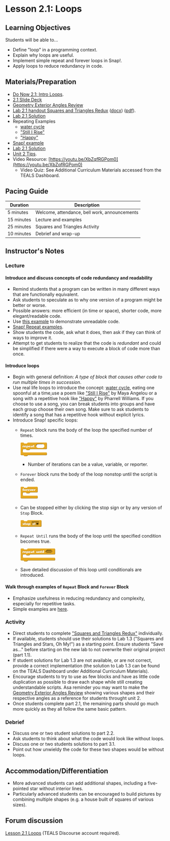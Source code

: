 # Lesson 2.1: Loops

## Learning Objectives

Students will be able to...

* Define "loop" in a programming context.
* Explain why loops are useful.
* Implement simple repeat and forever loops in Snap!.
* Apply loops to reduce redundancy in code.

## Materials/Preparation

* [Do Now 2.1: Intro Loops](do_now_21.md).
* [2.1 Slide Deck](https://github.com/TEALSK12/introduction-to-computer-science/raw/master/slidedecks/TEALS%20SNAP%202.1.pptx)
* [Geometry Exterior Angles Review](Geometry_Exterior_Angles.pdf)
* [Lab 2.1 handout Squares and Triangles Redux](lab_21.md) ([docx](https://github.com/TEALSK12/introduction-to-computer-science/raw/master/Unit%202%20Word/Lab%202.1%20Triangles%20and%20Squares%20Redux.docx)) ([pdf](https://github.com/TEALSK12/introduction-to-computer-science/raw/master/Unit%202%20PDF/Lab%202.1%20Triangles%20and%20Squares%20Redux.pdf)).
* [Lab 2.1 Solution](https://www.tealsk12.org/intro-to-computer-science-sample-solutions/)
* Repeating Examples
  * [water cycle](https://pmm.nasa.gov/education/water-cycle)
  * ["Still I Rise"](https://m.poets.org/poetsorg/poem/still-i-rise)
  * ["Happy"](https://genius.com/Pharrell-williams-happy-lyrics)
* [Snap! example](http://snap.berkeley.edu/snapsource/snap.html#present:Username=brettwo&ProjectName=Lesson%202.1%20Example)
* [Lab 2.1 Solution](https://www.tealsk12.org/intro-to-computer-science-sample-solutions/)
* [Unit 2 Tips](unit_2_tips.md).
* Video Resource: [https://youtu.be/XbZqfRGPom0](https://youtu.be/XbZqfRGPom0)
  * Video Quiz: See Additional Curriculum Materials accessed from the TEALS Dashboard.

## Pacing Guide

| Duration   | Description                                   |
| ---------- | --------------------------------------------- |
| 5 minutes  | Welcome, attendance, bell work, announcements |
| 15 minutes | Lecture and examples                          |
| 25 minutes | Squares and Triangles Activity             |
| 10 minutes | Debrief and wrap-up                           |

## Instructor's Notes

### Lecture

#### Introduce and discuss concepts of code redundancy and readability

* Remind students that a program can be written in many different ways that are functionally equivalent.
* Ask students to speculate as to why one version of a program might be better or worse.
* Possible answers: more efficient (in time or space), shorter code, more elegant/readable code.
* Use [this example](http://snap.berkeley.edu/snapsource/snap.html#present:Username=brettwo&ProjectName=Lesson%202.1%20Example) to demonstrate unreadable code.
* [Snap! Repeat examples](http://snap.berkeley.edu/snapsource/snap.html#present:Username=brettwo&ProjectName=Lesson%202.1%20Example).
* Show students the code, ask what it does, then ask if they can think of ways to improve it.
* Attempt to get students to realize that the code is _redundant_ and could be simplified if there were a way to execute a block of code more than once.

#### Introduce loops

* Begin with general definition: _A type of block that causes other code to run multiple times in succession_.
* Use real life loops to introduce the concept: [water cycle](https://pmm.nasa.gov/education/water-cycle), eating one spoonful at a time,use a poem like ["Still I Rise"](https://m.poets.org/poetsorg/poem/still-i-rise) by Maya Angelou or a song with a repetitive hook like ["Happy"](https://genius.com/Pharrell-williams-happy-lyrics) by Pharrell Williams. If you choose to use a song, you can break students into groups and have each group choose their own song.  Make sure to ask students to identify a song that has a repetitive hook without explicit lyrics.
* Introduce Snap! specific loops:
  * `Repeat` block runs the body of the loop the specified number of times.

    ![Repeat Block](repeat.png)

    * Number of iterations can be a value, variable, or reporter.
  * `Forever` block runs the body of the loop nonstop until the script is ended.

    ![Forever Block](forever.png)

  * Can be stopped either by clicking the stop sign or by any version of `Stop` Block.

    ![Stop Block](stop.png)

  * `Repeat Until` runs the body of the loop until the specified condition becomes true.

    ![Repeat Until Block](repeat%20until.png)

  * Save detailed discussion of this loop until conditionals are introduced.

#### Walk through examples of `Repeat` Block and `Forever` Block

* Emphasize usefulness in reducing redundancy and complexity, especially for repetitive tasks.
* Simple examples are [here](http://snap.berkeley.edu/snapsource/snap.html#present:Username=brettwo&ProjectName=Lesson%202.1%20Example).

### Activity

* Direct students to complete ["Squares and Triangles Redux"](lab_21.md) individually.  
* If available, students should use their solutions to Lab 1.3 ("Squares and Triangles and Stars, Oh My!") as a starting point.  Ensure students "Save as..." before starting on the new lab to not overwrite their original project (part 1.1).
* If student solutions for Lab 1.3 are not available, or are not correct, provide a correct implementation (the solution to Lab 1.3 can be found on the TEALS Dashboard under Additional Curriculum Materials).
* Encourage students to try to use as few blocks and have as little code duplication as possible to draw each shape while still creating understandable scripts. Asa reminder you may want to make the [Geometry Exterior Angles Review](Geometry_Exterior_Angles.pdf) showing various shapes and their respective angles as a reference for students throught unit 2.
* Once students complete part 2.1, the remaining parts should go much more quickly as they all follow the same basic pattern.

### Debrief

* Discuss one or two student solutions to part 2.2.
* Ask students to think about what the code would look like without loops.
* Discuss one or two students solutions to part 3.1.
* Point out how unwieldy the code for these two shapes would be without loops.

## Accommodation/Differentiation

* More advanced students can add additional shapes, including a five-pointed star without interior lines.  
* Particularly advanced students can be encouraged to build pictures by combining multiple shapes (e.g. a house built of squares of various sizes).

## Forum discussion

[Lesson 2.1 Loops](http://forums.tealsk12.org/c/intro-unit-2-loops/lesson-2-1-loops) (TEALS Discourse account required).
